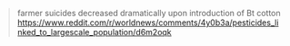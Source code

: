 > farmer suicides decreased dramatically upon introduction of Bt cotton
> https://www.reddit.com/r/worldnews/comments/4y0b3a/pesticides_linked_to_largescale_population/d6m2oqk
